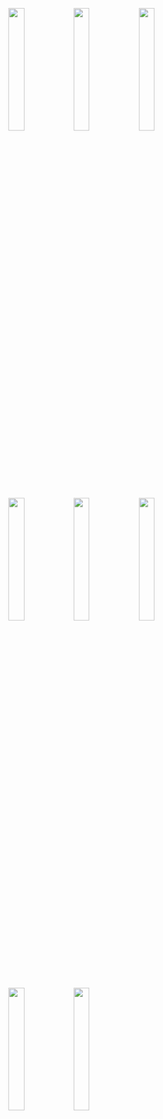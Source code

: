 <img width="25%" src="https://user-images.githubusercontent.com/31420144/100609808-34672d80-3341-11eb-9bcb-28aaeb93ee5b.png"></img> 
<img width="25%" src="https://user-images.githubusercontent.com/31420144/100609974-785a3280-3341-11eb-9e70-7ac5b6e329fc.png"></img> 
<img width="25%" src="https://user-images.githubusercontent.com/31420144/100609997-83ad5e00-3341-11eb-9490-e537541ad00f.png"></img> 
<img width="25%" src="https://user-images.githubusercontent.com/31420144/100610012-89a33f00-3341-11eb-9d30-0a07a8c030c1.png"></img> 
<img width="25%" src="https://user-images.githubusercontent.com/31420144/100610025-8e67f300-3341-11eb-8d53-7eeb049b0929.png"></img> 
<img width="25%" src="https://user-images.githubusercontent.com/31420144/100610049-99228800-3341-11eb-80c8-71742ac6cfa6.png"></img> 
<img width="25%" src="https://user-images.githubusercontent.com/31420144/100610067-a0499600-3341-11eb-965d-01f9280039ce.png"></img> 
<img width="25%" src="https://user-images.githubusercontent.com/31420144/100610075-a3448680-3341-11eb-9690-1ca6b97cbe83.png"></img>
